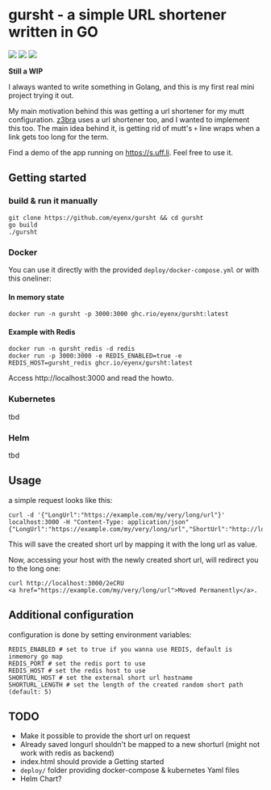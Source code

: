 # gursht - a simple URL shortener written in GO

![](https://github.com/eyenx/gursht/workflows/lint-and-test/badge.svg)
![](https://github.com/eyenx/gursht/workflows/release/badge.svg)
![](https://github.com/eyenx/gursht/workflows/qa/badge.svg)

**Still a WIP**

I always wanted to write something in Golang, and this is my first real mini project trying it out.

My main motivation behind this was getting a url shortener for my mutt configuration. [z3bra](http://z3bra.org) uses a url shortener too, and I wanted to implement this too. The main idea behind it, is getting rid of mutt's `+` line wraps when a link gets too long for the term.

Find a demo of the app running on https://s.uff.li. Feel free to use it.

## Getting started


### build & run it manually

```
git clone https://github.com/eyenx/gursht && cd gursht
go build
./gursht
```

### Docker

You can use it directly with the provided `deploy/docker-compose.yml` or with this oneliner:

#### In memory state

```
docker run -n gursht -p 3000:3000 ghc.rio/eyenx/gursht:latest
```

#### Example with Redis
```
docker run -n gursht_redis -d redis
docker run -p 3000:3000 -e REDIS_ENABLED=true -e REDIS_HOST=gursht_redis ghcr.io/eyenx/gursht:latest
```

Access http://localhost:3000 and read the howto.


### Kubernetes

tbd

### Helm

tbd

## Usage

a simple request looks like this:

```
curl -d '{"LongUrl":"https://example.com/my/very/long/url"}' localhost:3000 -H "Content-Type: application/json"
{"LongUrl":"https://example.com/my/very/long/url","ShortUrl":"http://localhost/2eCRU"}%
```

This will save the created short url by mapping it with the long url as value.

Now, accessing your host with the newly created short url, will redirect you to the long one:

```
curl http://localhost:3000/2eCRU
<a href="https://example.com/my/very/long/url">Moved Permanently</a>.
```


## Additional configuration

configuration is done by setting environment variables:

```
REDIS_ENABLED # set to true if you wanna use REDIS, default is inmemory go map
REDIS_PORT # set the redis port to use
REDIS_HOST # set the redis host to use
SHORTURL_HOST # set the external short url hostname
SHORTURL_LENGTH # set the length of the created random short path (default: 5)
```

## TODO

* Make it possible to provide the short url on request
* Already saved longurl shouldn't be mapped to a new shorturl (might not work with redis as backend)
* index.html should provide a Getting started
* `deploy/` folder providing docker-compose & kubernetes Yaml files
* Helm Chart?
